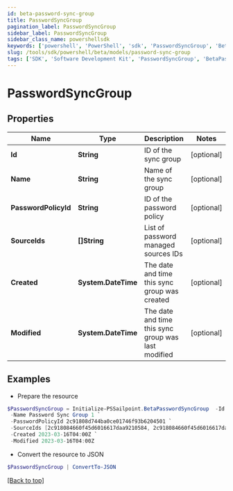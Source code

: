```yaml
---
id: beta-password-sync-group
title: PasswordSyncGroup
pagination_label: PasswordSyncGroup
sidebar_label: PasswordSyncGroup
sidebar_class_name: powershellsdk
keywords: ['powershell', 'PowerShell', 'sdk', 'PasswordSyncGroup', 'BetaPasswordSyncGroup'] 
slug: /tools/sdk/powershell/beta/models/password-sync-group
tags: ['SDK', 'Software Development Kit', 'PasswordSyncGroup', 'BetaPasswordSyncGroup']
---
```



# PasswordSyncGroup

## Properties

Name | Type | Description | Notes
------------ | ------------- | ------------- | -------------
**Id** | **String** | ID of the sync group | [optional] 
**Name** | **String** | Name of the sync group | [optional] 
**PasswordPolicyId** | **String** | ID of the password policy | [optional] 
**SourceIds** | **[]String** | List of password managed sources IDs | [optional] 
**Created** | **System.DateTime** | The date and time this sync group was created | [optional] 
**Modified** | **System.DateTime** | The date and time this sync group was last modified | [optional] 

## Examples

- Prepare the resource
```powershell
$PasswordSyncGroup = Initialize-PSSailpoint.BetaPasswordSyncGroup  -Id 6881f631-3bd5-4213-9c75-8e05cc3e35dd `
 -Name Password Sync Group 1 `
 -PasswordPolicyId 2c91808d744ba0ce01746f93b6204501 `
 -SourceIds [2c918084660f45d6016617daa9210584, 2c918084660f45d6016617daa9210500] `
 -Created 2023-03-16T04:00Z `
 -Modified 2023-03-16T04:00Z
```

- Convert the resource to JSON
```powershell
$PasswordSyncGroup | ConvertTo-JSON
```


[[Back to top]](#) 

